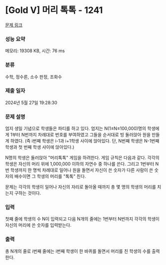 # [Gold V] 머리 톡톡 - 1241 

[문제 링크](https://www.acmicpc.net/problem/1241) 

### 성능 요약

메모리: 19308 KB, 시간: 76 ms

### 분류

수학, 정수론, 소수 판정, 조화수

### 제출 일자

2024년 5월 27일 19:28:30

### 문제 설명

<p>엄지 생일 기념으로 학생들은 파티를 하고 있다. 엄지는 N(1≤N≤100,000)명의 학생에게 1부터 N번까지 차례대로 번호를 부여하였고 그들을 순서대로 빙 둘러앉아 원을 만들게 하였다. (즉 i번째 학생은 i-1과 i+1학생 사이에 앉아있다. 단, N번째 학생은 N-1번째 학생과 첫 번째 학생 사이에 앉아있다.)</p>
<p>N명의 학생은 둘러앉아 "머리톡톡" 게임을 하려한다. 게임 규칙은 다음과 같다. 각각의 학생은 자신의 머리 위에 1,000,000 이하의 자연수 중 하나를 쓴다. 그리고 1번부터 N번 학생까지 한 명씩 차례대로 일어나 원을 돌면서 자신이 쓴 숫자가 다른 사람이 쓴 숫자의 배수이면 그 학생의 머리를 "톡톡" 친다.</p>
<p>문제는 각각의 학생이 일어나 자신의 자리로 돌아올 때까지 총 몇 명의 학생의 머리를 치는지 구하는 것이다.</p>

### 입력 

 <p>첫째 줄에 학생의 수 N이 입력되고 다음 N개의 줄에는 1번부터 N번까지 각각의 학생이 자신의 머리에 쓴 숫자를 입력받는다.</p>

### 출력 

 <p>총 N개의 줄로 i번째 줄에는 i번째 학생이 한 바퀴를 돌면서 머리를 친 학생의 수를 출력한다.</p>

